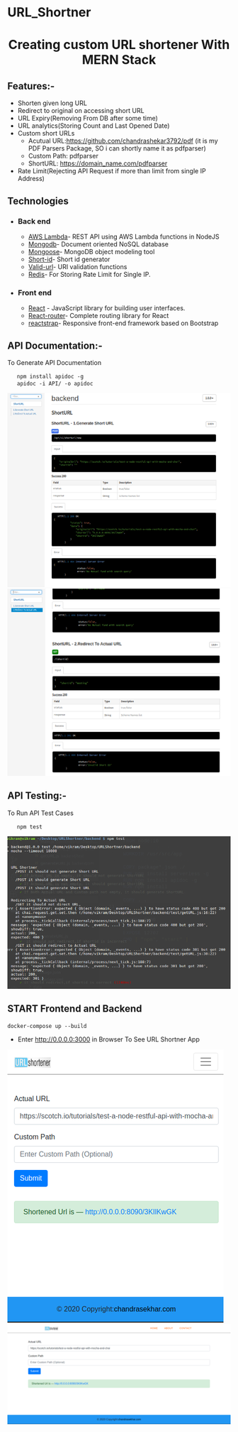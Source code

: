 # URL_Shortner 
<h1 align="center">Creating custom URL shortener With MERN Stack</h1>

## Features:-
-  Shorten given long URL
-  Redirect to original on accessing short URL
-  URL Expiry(Removing From DB after some time)
-  URL analytics(Storing Count and Last Opened Date)
-  Custom short URLs
    - Acutual URL:https://github.com/chandrashekar3792/pdf (it is my PDF Parsers Package, SO i can shortly name it as pdfparser)
    - Custom Path: pdfparser
    - ShortURL: https://domain_name.com/pdfparser
- Rate Limit(Rejecting API Request if more than limit from single IP Address)
## Technologies

- ### Back end

  - [AWS Lambda](https://expressjs.com/)- REST API using AWS Lambda functions in NodeJS
  - [Mongodb](http://mongodb.com/)- Document oriented NoSQL database
  - [Mongoose](https://http://mongoosejs.com)- MongoDB object modeling tool
  - [Short-id](https://github.com/dylang/shortid)- Short id generator
  - [Valid-url](https://github.com/ogt/valid-url)- URI validation functions
  - [Redis](https://www.redis.com)- For Storing Rate Limit for Single IP.

- ### Front end

  - [React](https://reactjs.org/) - JavaScript library for building user interfaces.
  - [React-router](https://github.com/ReactTraining/react-router)- Complete routing library for React
  - [reactstrap](https://reactstrap.github.io/components/)- Responsive front-end framework based on Bootstrap 
 
## API Documentation:-
 To Generate API Documentation
 ```
    npm install apidoc -g
    apidoc -i API/ -o apidoc
```
 <img src="result/API1.png" alt="architecture" />
 <img src="result/API2.png" alt="architecture" />
 
## API Testing:-
 To Run API Test Cases
 ```
    npm test
```
 <img src="result/TEST.png" alt="architecture" />
 
## START  Frontend and Backend
```
docker-compose up --build 
```
- Enter http://0.0.0.0:3000 in Browser To See URL Shortner App

<img src="result/Mobile.png" alt="architecture">
<img src="result/Desktop.png" alt="architecture">
